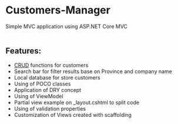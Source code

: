 # Customers-Manager

Simple MVC application using ASP.NET Core MVC<br />
<br />
<h2>Features:</h2>

<ul>
  <li><a href="https://en.wikipedia.org/wiki/Create,_read,_update_and_delete">CRUD</a> functions for customers</li>
  <li>Search bar for filter results base on Province and company name</li>
  <li>Local database for store customers</li>
  <li>Using of POCO classes</li>
  <li>Application of DRY concept</li>
  <li>Using of ViewModel</li>
  <li>Partial view example on _layout.cshtml to split code</li>
  <li>Using of validation properties</li>
  <li>Customization of Views created with scaffolding</li>
</ul>
